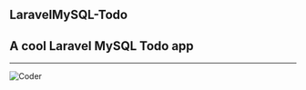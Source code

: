 ## LaravelMySQL-Todo
## A cool Laravel MySQL Todo app
---
![Coder](https://img.shields.io/badge/Coder-AslaV3-green)
